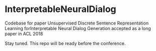 # InterpretableNeuralDialog
Codebase for paper Unsupervised Discrete Sentence Representation Learning forInterpretable Neural Dialog Generation accepted as a long paper in ACL 2018

Stay tuned. This repo will be ready before the conference.
